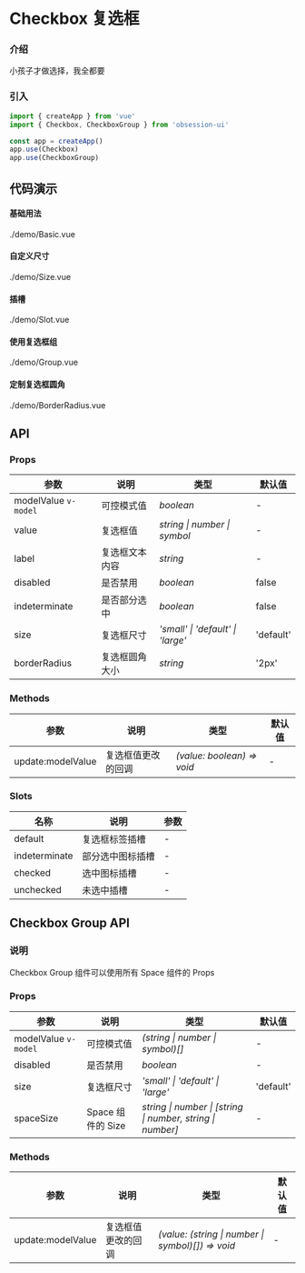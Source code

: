 # Checkbox 复选框

### 介绍

小孩子才做选择，我全都要

### 引入

```js
import { createApp } from 'vue'
import { Checkbox, CheckboxGroup } from 'obsession-ui'

const app = createApp()
app.use(Checkbox)
app.use(CheckboxGroup)
```

## 代码演示

#### 基础用法

<demo-code transform>./demo/Basic.vue</demo-code>

#### 自定义尺寸

<demo-code transform>./demo/Size.vue</demo-code>

#### 插槽

<demo-code transform>./demo/Slot.vue</demo-code>

#### 使用复选框组

<demo-code transform>./demo/Group.vue</demo-code>

#### 定制复选框圆角

<demo-code transform>./demo/BorderRadius.vue</demo-code>

## API

### Props

| 参数      | 说明           | 类型                                                                | 默认值 |
| --------- | -------------- | ------------------------------------------------------------------- | ------ |
| modelValue `v-model`   | 可控模式值       | _boolean_          | -     |
| value     | 复选框值   | _string \| number \| symbol_           | -      |
| label | 复选框文本内容 | _string_ | - |
| disabled | 是否禁用 | _boolean_ | false |
| indeterminate | 是否部分选中 | _boolean_ | false |
| size | 复选框尺寸 | _'small' \| 'default' \| 'large'_ | 'default' |
| borderRadius | 复选框圆角大小 | _string_ | '2px' |

### Methods

| 参数      | 说明           | 类型                                                                | 默认值 |
| --------- | -------------- | ------------------------------------------------------------------- | ------ |
| update:modelValue      | 复选框值更改的回调       | _(value: boolean) => void_          | -     |

### Slots

| 名称    | 说明     | 参数 |
| ------- | -------- | --- |
| default | 复选框标签插槽 | - |
| indeterminate | 部分选中图标插槽 | - |
| checked | 选中图标插槽 | - |
| unchecked | 未选中插槽 | - |

## Checkbox Group API

### 说明

Checkbox Group 组件可以使用所有 Space 组件的 Props

### Props

| 参数      | 说明           | 类型                                                                | 默认值 |
| --------- | -------------- | ------------------------------------------------------------------- | ------ |
| modelValue `v-model`   | 可控模式值       | _(string \| number \| symbol)[]_          | -     |
| disabled     | 是否禁用   | _boolean_           | -      |
| size | 复选框尺寸 | _'small' \| 'default' \| 'large'_ | 'default' |
| spaceSize | Space 组件的 Size | _string \| number \| [string \| number, string \| number]_ | - |

### Methods

| 参数      | 说明           | 类型                                                                | 默认值 |
| --------- | -------------- | ------------------------------------------------------------------- | ------ |
| update:modelValue      | 复选框值更改的回调       | _(value: (string \| number \| symbol)[]) => void_          | -     |